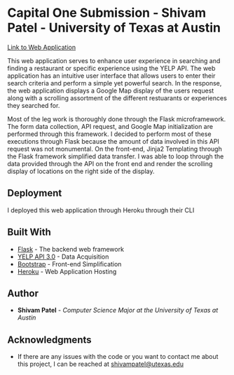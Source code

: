 # Capital One Submission - Shivam Patel - University of Texas at Austin

[Link to Web Application](http://shivamcapitalone.herokuapp.com/)

This web application serves to enhance user experience in searching and finding a restaurant or specific experience using the YELP API.
The web application has an intuitive user interface that allows users to enter their search criteria 
and perform a simple yet powerful search. In the response, the web application displays a Google Map display of the users request along with
a scrolling assortment of the different restuarants or experiences they searched for. 

Most of the leg work is thoroughly done through the Flask microframework. The form data collection, API request, and Google Map initialization
are performed through this framework. I decided to perform most of these executions through Flask because the amount of data
involved in this API request was not monumental. On the front-end, Jinja2 Templating through the Flask framework simplified  data transfer. I was able to loop through the data provided through the API on the front end and render the scrolling display of
locations on the right side of the display.

## Deployment

I deployed this web application through Heroku through their CLI

## Built With

* [Flask](http://flask.pocoo.org/) - The backend web framework
* [YELP API 3.0](https://maven.apache.org/) - Data Acquisition
* [Bootstrap](http://getbootstrap.com/) - Front-end Simplification
* [Heroku](https://dashboard.heroku.com/) - Web Application Hosting


## Author

* **Shivam Patel** - *Computer Science Major at the University of Texas at Austin*

## Acknowledgments

* If there are any issues with the code or you want to contact me about this project, I can be reached at shivampatel@utexas.edu
